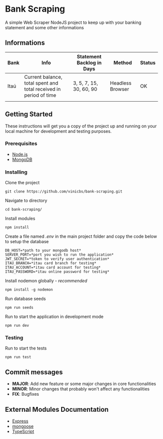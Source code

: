 # Bank Scraping

A simple Web Scraper NodeJS project to keep up with your banking statement and some other informations

## Informations

| Bank| Info    | Statement Backlog in Days| Method | Status |
| --- | ------- | -------------------------- | ------ | ------ |
| Itaú| Current balance, total spent and total received in period of time | 3, 5, 7, 15, 30, 60, 90 | Headless Browser| OK |
|     |         |                            |        |        |

## Getting Started

These instructions will get you a copy of the project up and running on your local machine for development and testing purposes.


### Prerequisites

* [Node.js](https://nodejs.org/)
* [MongoDB](https://www.mongodb.com/)

### Installing

Clone the project

```
git clone https://github.com/vinicbs/bank-scraping.git
```

Navigate to directory

```
cd bank-scraping/
```

Install modules

```
npm install
```

Create a file named *.env* in the main project folder and copy the code below to setup the database

```
DB_HOST=*path to your mongodb host*
SERVER_PORT=*port you wish to run the application*
JWT_SECRET=*token to verify user authentication*
ITAU_BRANCH=*itau card branch for testing*
ITAU_ACCOUNT=*itau card account for testing*
ITAU_PASSWORD=*itau online password for testing*
```

Install nodemon globally - *recommended*

```
npm install -g nodemon
```

Run database seeds

```
npm run seeds
```

Run to start the application in development mode

```
npm run dev
```

### Testing

Run to start the tests

```
npm run test
```

## Commit messages

* **MAJOR**: Add new feature or some major changes in core functionalities
* **MINOR**: Minor changes that probably won't affect any functionalities
* **FIX**: Bugfixes

## External Modules Documentation

* [Express](https://expressjs.com/)
* [mongoose](https://mongoosejs.com/)
* [TypeScript](http://www.typescriptlang.org/)